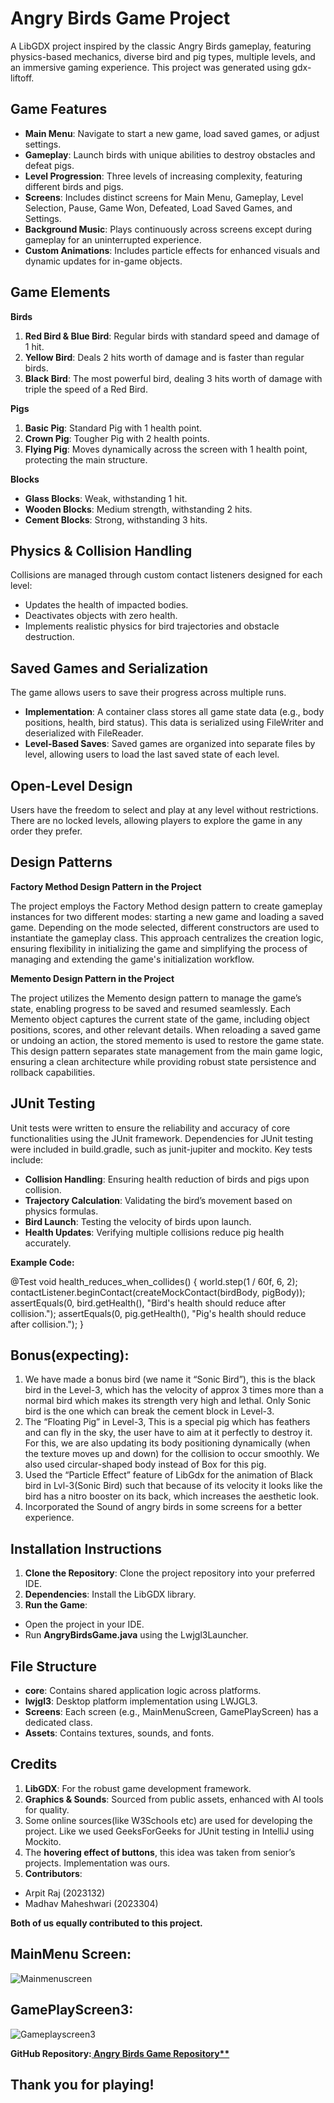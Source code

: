 # **Angry Birds Game Project**

A LibGDX project inspired by the classic Angry Birds gameplay, featuring physics-based mechanics, diverse bird and pig types, multiple levels, and an immersive gaming experience. This project was generated using gdx-liftoff.

## **Game Features**

- **Main Menu**: Navigate to start a new game, load saved games, or adjust settings.
- **Gameplay**: Launch birds with unique abilities to destroy obstacles and defeat pigs.
- **Level Progression**: Three levels of increasing complexity, featuring different birds and pigs.
- **Screens**: Includes distinct screens for Main Menu, Gameplay, Level Selection, Pause, Game Won, Defeated, Load Saved Games, and Settings.
- **Background Music**: Plays continuously across screens except during gameplay for an uninterrupted experience.
- **Custom Animations**: Includes particle effects for enhanced visuals and dynamic updates for in-game objects.

## **Game Elements**

**Birds**

1. **Red Bird & Blue Bird**: Regular birds with standard speed and damage of 1 hit.
1. **Yellow Bird**: Deals 2 hits worth of damage and is faster than regular birds.
1. **Black Bird**: The most powerful bird, dealing 3 hits worth of damage with triple the speed of a Red Bird.

**Pigs**

1. **Basic Pig**: Standard Pig with 1 health point.
1. **Crown Pig**: Tougher Pig with 2 health points.
1. **Flying Pig**: Moves dynamically across the screen with 1 health point, protecting the main structure.

**Blocks**

- **Glass Blocks**: Weak, withstanding 1 hit.
- **Wooden Blocks**: Medium strength, withstanding 2 hits.
- **Cement Blocks**: Strong, withstanding 3 hits.

## **Physics & Collision Handling**

Collisions are managed through custom contact listeners designed for each level:

- Updates the health of impacted bodies.
- Deactivates objects with zero health.
- Implements realistic physics for bird trajectories and obstacle destruction.

## **Saved Games and Serialization**

The game allows users to save their progress across multiple runs.

- **Implementation**: A container class stores all game state data (e.g., body positions, health, bird status). This data is serialized using FileWriter and deserialized with FileReader.
- **Level-Based Saves**: Saved games are organized into separate files by level, allowing users to load the last saved state of each level.

## **Open-Level Design**

Users have the freedom to select and play at any level without restrictions. There are no locked levels, allowing players to explore the game in any order they prefer.

## **Design Patterns**

**Factory Method Design Pattern in the Project**

The project employs the Factory Method design pattern to create gameplay instances for two different modes: starting a new game and loading a saved game. Depending on the mode selected, different constructors are used to instantiate the gameplay class. This approach centralizes the creation logic, ensuring flexibility in initializing the game and simplifying the process of managing and extending the game's initialization workflow.

**Memento Design Pattern in the Project**

The project utilizes the Memento design pattern to manage the game’s state, enabling progress to be saved and resumed seamlessly. Each Memento object captures the current state of the game, including object positions, scores, and other relevant details. When reloading a saved game or undoing an action, the stored memento is used to restore the game state. This design pattern separates state management from the main game logic, ensuring a clean architecture while providing robust state persistence and rollback capabilities.

## **JUnit Testing**

Unit tests were written to ensure the reliability and accuracy of core functionalities using the JUnit framework. Dependencies for JUnit testing were included in build.gradle, such as junit-jupiter and mockito. Key tests include:

- **Collision Handling**: Ensuring health reduction of birds and pigs upon collision.
- **Trajectory Calculation**: Validating the bird’s movement based on physics formulas.
- **Bird Launch**: Testing the velocity of birds upon launch.
- **Health Updates**: Verifying multiple collisions reduce pig health accurately.

**Example Code:**

@Test
    void health_reduces_when_collides() {
        world.step(1 / 60f, 6, 2);
        contactListener.beginContact(createMockContact(birdBody, pigBody));
        assertEquals(0, bird.getHealth(), "Bird's health should reduce after collision.");
        assertEquals(0, pig.getHealth(), "Pig's health should reduce after collision.");
    }

## **Bonus(expecting):**

1. We have made a bonus bird (we name it “Sonic Bird”), this is the black bird in the Level-3, which has the velocity of approx 3 times more than a normal bird which makes its strength very high and lethal. Only Sonic bird is the one which can break the cement block in Level-3.
1. The “Floating Pig” in Level-3, This is a special pig which has feathers and can fly in the sky, the user have to aim at it perfectly to destroy it. For this, we are also updating its body positioning dynamically (when the texture moves up and down) for the collision to occur smoothly. We also used circular-shaped body instead of Box for this pig.
1. Used the “Particle Effect” feature of LibGdx for the animation of Black bird in Lvl-3(Sonic Bird) such that because of its velocity it looks like the bird has a nitro booster on its back, which increases the aesthetic look.
1. Incorporated the Sound of angry birds in some screens for a better experience.

## **Installation Instructions**

1. **Clone the Repository**: Clone the project repository into your preferred IDE.
1. **Dependencies**: Install the LibGDX library.
1. **Run the Game**:
- Open the project in your IDE.
- Run **AngryBirdsGame.java** using the Lwjgl3Launcher.

## **File Structure**

- **core**: Contains shared application logic across platforms.
- **lwjgl3**: Desktop platform implementation using LWJGL3.
- **Screens**: Each screen (e.g., MainMenuScreen, GamePlayScreen) has a dedicated class.
- **Assets**: Contains textures, sounds, and fonts.

## **Credits**

1. **LibGDX**: For the robust game development framework.
1. **Graphics & Sounds**: Sourced from public assets, enhanced with AI tools for quality.
1. Some online sources(like W3Schools etc) are used for developing the project. Like we used GeeksForGeeks for JUnit testing in IntelliJ using Mockito.
4. The **hovering effect of buttons**, this idea was taken from senior’s projects. Implementation was ours.
4. **Contributors**:
- Arpit Raj (2023132)
- Madhav Maheshwari (2023304)

**Both of us equally contributed to this project.**

## **MainMenu Screen:**

![Mainmenuscreen](https://github.com/user-attachments/assets/ad1f293b-6d99-47cd-aa95-61aabf4ddabc)

## **GamePlayScreen3:**

![Gameplayscreen3](https://github.com/user-attachments/assets/342f01e0-c92b-4644-98b9-63cea9feda7e)

**GitHub Repository:[ Angry Birds Game Repository**](https://github.com/arpit23132/AngryBirds-Game)**

## **Thank you for playing!**
